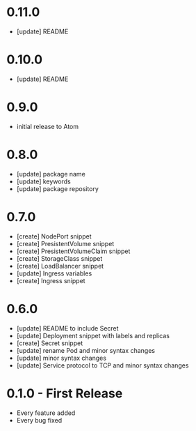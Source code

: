 # 0.11.0

- [update] README

# 0.10.0

- [update] README

# 0.9.0

- initial release to Atom

# 0.8.0

- [update] package name
- [update] keywords
- [update] package repository

# 0.7.0

- [create] NodePort snippet
- [create] PresistentVolume snippet
- [create] PresistentVolumeClaim snippet
- [create] StorageClass snippet
- [create] LoadBalancer snippet
- [update] Ingress variables
- [create] Ingress snippet

# 0.6.0

- [update] README to include Secret
- [update] Deployment snippet with labels and replicas
- [create] Secret snippet
- [update] rename Pod and minor syntax changes
- [update] minor syntax changes
- [update] Service protocol to TCP and minor syntax changes

# 0.1.0 - First Release

- Every feature added
- Every bug fixed
